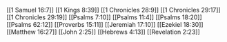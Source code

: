 [[1 Samuel 16:7]]
[[1 Kings 8:39]]
[[1 Chronicles 28:9]]
[[1 Chronicles 29:17]]
[[1 Chronicles 29:19]]
[[Psalms 7:10]]
[[Psalms 11:4]]
[[Psalms 18:20]]
[[Psalms 62:12]]
[[Proverbs 15:11]]
[[Jeremiah 17:10]]
[[Ezekiel 18:30]]
[[Matthew 16:27]]
[[John 2:25]]
[[Hebrews 4:13]]
[[Revelation 2:23]]
